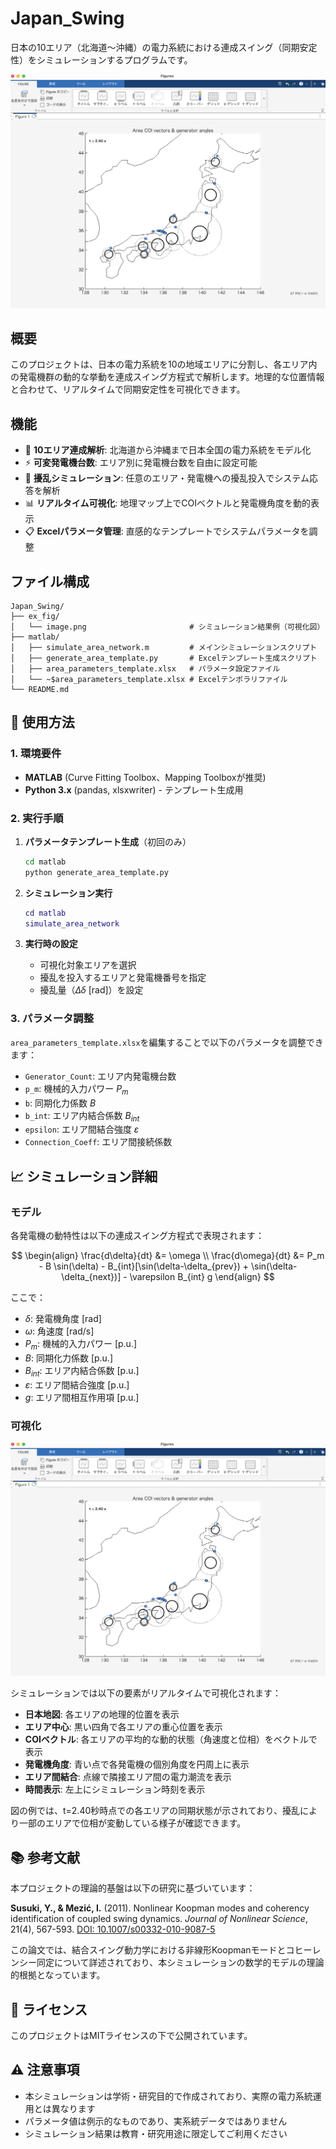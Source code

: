 # Japan_Swing

日本の10エリア（北海道〜沖縄）の電力系統における連成スイング（同期安定性）をシミュレーションするプログラムです。

![シミュレーション結果例](ex_fig/image.png)

## 概要

このプロジェクトは、日本の電力系統を10の地域エリアに分割し、各エリア内の発電機群の動的な挙動を連成スイング方程式で解析します。地理的な位置情報と合わせて、リアルタイムで同期安定性を可視化できます。

## 機能

- 🗾 **10エリア連成解析**: 北海道から沖縄まで日本全国の電力系統をモデル化
- ⚡ **可変発電機台数**: エリア別に発電機台数を自由に設定可能
- 🎯 **擾乱シミュレーション**: 任意のエリア・発電機への擾乱投入でシステム応答を解析
- 📊 **リアルタイム可視化**: 地理マップ上でCOIベクトルと発電機角度を動的表示
- 📋 **Excelパラメータ管理**: 直感的なテンプレートでシステムパラメータを調整

## ファイル構成

```
Japan_Swing/
├── ex_fig/
│   └── image.png                       # シミュレーション結果例（可視化図）
├── matlab/
│   ├── simulate_area_network.m         # メインシミュレーションスクリプト
│   ├── generate_area_template.py       # Excelテンプレート生成スクリプト
│   ├── area_parameters_template.xlsx   # パラメータ設定ファイル
│   └── ~$area_parameters_template.xlsx # Excelテンポラリファイル
└── README.md
```

## 🚀 使用方法

### 1. 環境要件

- **MATLAB** (Curve Fitting Toolbox、Mapping Toolboxが推奨)
- **Python 3.x** (pandas, xlsxwriter) - テンプレート生成用

### 2. 実行手順

1. **パラメータテンプレート生成**（初回のみ）
   ```bash
   cd matlab
   python generate_area_template.py
   ```

2. **シミュレーション実行**
   ```matlab
   cd matlab
   simulate_area_network
   ```

3. **実行時の設定**
   - 可視化対象エリアを選択
   - 擾乱を投入するエリアと発電機番号を指定
   - 擾乱量（$\Delta\delta$ [rad]）を設定

### 3. パラメータ調整

`area_parameters_template.xlsx`を編集することで以下のパラメータを調整できます：

- `Generator_Count`: エリア内発電機台数
- `p_m`: 機械的入力パワー $P_m$
- `b`: 同期化力係数 $B$
- `b_int`: エリア内結合係数 $B_{int}$
- `epsilon`: エリア間結合強度 $\varepsilon$
- `Connection_Coeff`: エリア間接続係数

## 📈 シミュレーション詳細

### モデル

各発電機の動特性は以下の連成スイング方程式で表現されます：

$$
\begin{align}
\frac{d\delta}{dt} &= \omega \\
\frac{d\omega}{dt} &= P_m - B \sin(\delta) - B_{int}[\sin(\delta-\delta_{prev}) + \sin(\delta-\delta_{next})] - \varepsilon B_{int} g
\end{align}
$$

ここで：
- $\delta$: 発電機角度 [rad]
- $\omega$: 角速度 [rad/s]
- $P_m$: 機械的入力パワー [p.u.]
- $B$: 同期化力係数 [p.u.]
- $B_{int}$: エリア内結合係数 [p.u.]
- $\varepsilon$: エリア間結合強度 [p.u.]
- $g$: エリア間相互作用項 [p.u.]

### 可視化

![シミュレーション結果例](ex_fig/image.png)

シミュレーションでは以下の要素がリアルタイムで可視化されます：

- **日本地図**: 各エリアの地理的位置を表示
- **エリア中心**: 黒い四角で各エリアの重心位置を表示
- **COIベクトル**: 各エリアの平均的な動的状態（角速度と位相）をベクトルで表示
- **発電機角度**: 青い点で各発電機の個別角度を円周上に表示
- **エリア間結合**: 点線で隣接エリア間の電力潮流を表示
- **時間表示**: 左上にシミュレーション時刻を表示

図の例では、t=2.40秒時点での各エリアの同期状態が示されており、擾乱により一部のエリアで位相が変動している様子が確認できます。

## 📚 参考文献

本プロジェクトの理論的基盤は以下の研究に基づいています：

**Susuki, Y., & Mezić, I.** (2011). Nonlinear Koopman modes and coherency identification of coupled swing dynamics. *Journal of Nonlinear Science*, 21(4), 567-593. 
[DOI: 10.1007/s00332-010-9087-5](https://link.springer.com/article/10.1007/s00332-010-9087-5)

この論文では、結合スイング動力学における非線形Koopmanモードとコヒーレンシー同定について詳述されており、本シミュレーションの数学的モデルの理論的根拠となっています。

## 📄 ライセンス

このプロジェクトはMITライセンスの下で公開されています。

## ⚠️ 注意事項

- 本シミュレーションは学術・研究目的で作成されており、実際の電力系統運用とは異なります
- パラメータ値は例示的なものであり、実系統データではありません
- シミュレーション結果は教育・研究用途に限定してご利用ください
